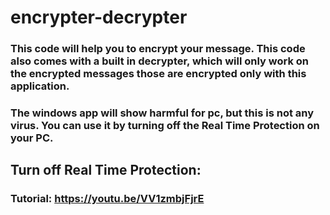 # encrypter-decrypter
### This code will help you to encrypt your message. This code also comes with a built in decrypter, which will only work on the encrypted messages those are encrypted only with this application.
### The windows app will show harmful for pc, but this is not any virus. You can use it by turning off the Real Time Protection on your PC.
## Turn off Real Time Protection:
### Tutorial: https://youtu.be/VV1zmbjFjrE
